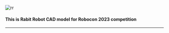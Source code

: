 
![rr](https://github.com/Aryan01b/Aryan01b/assets/63441095/941bed37-ea31-48d0-a7fb-cf7c11e2fc93)
<h4>This is Rabit Robot CAD model for Robocon 2023 competition</h4>
<hr>
